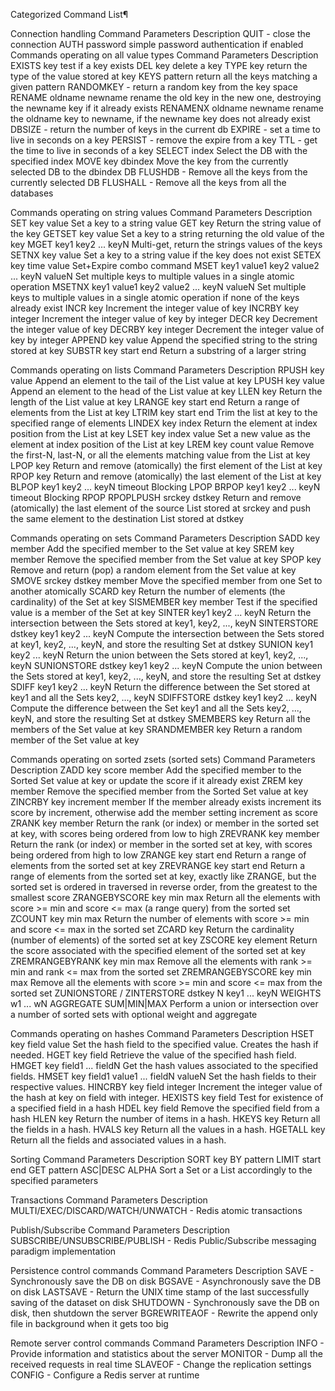 Categorized Command List¶

Connection handling
Command	Parameters	Description
QUIT	 -	 close the connection
AUTH	password	 simple password authentication if enabled
Commands operating on all value types
Command	Parameters	Description
EXISTS	key	 test if a key exists
DEL	key	 delete a key
TYPE	key	 return the type of the value stored at key
KEYS	pattern	 return all the keys matching a given pattern
RANDOMKEY	 -	 return a random key from the key space
RENAME	oldname newname	 rename the old key in the new one, destroying the newname key if it already exists
RENAMENX	oldname newname	 rename the oldname key to newname, if the newname key does not already exist
DBSIZE	 -	 return the number of keys in the current db
EXPIRE	 -	 set a time to live in seconds on a key
PERSIST	 -	 remove the expire from a key
TTL	 -	 get the time to live in seconds of a key
SELECT	index	 Select the DB with the specified index
MOVE	key dbindex	 Move the key from the currently selected DB to the dbindex DB
FLUSHDB	 -	 Remove all the keys from the currently selected DB
FLUSHALL	 -	 Remove all the keys from all the databases

Commands operating on string values
Command	Parameters	Description
SET	key value	 Set a key to a string value
GET	key	 Return the string value of the key
GETSET	key value	 Set a key to a string returning the old value of the key
MGET	key1 key2 ... keyN	 Multi-get, return the strings values of the keys
SETNX	key value	 Set a key to a string value if the key does not exist
SETEX	key time value	 Set+Expire combo command
MSET	key1 value1 key2 value2 ... keyN valueN	 Set multiple keys to multiple values in a single atomic operation
MSETNX	key1 value1 key2 value2 ... keyN valueN	 Set multiple keys to multiple values in a single atomic operation if none of the keys already exist
INCR	key	 Increment the integer value of key
INCRBY	key integer	 Increment the integer value of key by integer
DECR	key	 Decrement the integer value of key
DECRBY	key integer	 Decrement the integer value of key by integer
APPEND	key value	 Append the specified string to the string stored at key
SUBSTR	key start end	 Return a substring of a larger string

Commands operating on lists
Command	Parameters	Description
RPUSH	key value	 Append an element to the tail of the List value at key
LPUSH	key value	 Append an element to the head of the List value at key
LLEN	key	 Return the length of the List value at key
LRANGE	key start end	 Return a range of elements from the List at key
LTRIM	key start end	 Trim the list at key to the specified range of elements
LINDEX	key index	 Return the element at index position from the List at key
LSET	key index value	 Set a new value as the element at index position of the List at key
LREM	key count value	 Remove the first-N, last-N, or all the elements matching value from the List at key
LPOP	key	 Return and remove (atomically) the first element of the List at key
RPOP	key	 Return and remove (atomically) the last element of the List at key
BLPOP	key1 key2 ... keyN timeout	 Blocking LPOP
BRPOP	key1 key2 ... keyN timeout	 Blocking RPOP
RPOPLPUSH	srckey dstkey	 Return and remove (atomically) the last element of the source List stored at srckey and push the same element to the destination List stored at dstkey

Commands operating on sets
Command	Parameters	Description
SADD	key member	 Add the specified member to the Set value at key
SREM	key member	 Remove the specified member from the Set value at key
SPOP	key	 Remove and return (pop) a random element from the Set value at key
SMOVE	srckey dstkey member	 Move the specified member from one Set to another atomically
SCARD	key	 Return the number of elements (the cardinality) of the Set at key
SISMEMBER	key member	 Test if the specified value is a member of the Set at key
SINTER	key1 key2 ... keyN	 Return the intersection between the Sets stored at key1, key2, ..., keyN
SINTERSTORE	dstkey key1 key2 ... keyN	 Compute the intersection between the Sets stored at key1, key2, ..., keyN, and store the resulting Set at dstkey
SUNION	key1 key2 ... keyN	 Return the union between the Sets stored at key1, key2, ..., keyN
SUNIONSTORE	dstkey key1 key2 ... keyN	 Compute the union between the Sets stored at key1, key2, ..., keyN, and store the resulting Set at dstkey
SDIFF	key1 key2 ... keyN	 Return the difference between the Set stored at key1 and all the Sets key2, ..., keyN
SDIFFSTORE	dstkey key1 key2 ... keyN	 Compute the difference between the Set key1 and all the Sets key2, ..., keyN, and store the resulting Set at dstkey
SMEMBERS	key	 Return all the members of the Set value at key
SRANDMEMBER	key	 Return a random member of the Set value at key

Commands operating on sorted zsets (sorted sets)
Command	Parameters	Description
ZADD	key score member	 Add the specified member to the Sorted Set value at key or update the score if it already exist
ZREM	key member	 Remove the specified member from the Sorted Set value at key
ZINCRBY	key increment member	 If the member already exists increment its score by increment, otherwise add the member setting increment as score
ZRANK	key member	 Return the rank (or index) or member in the sorted set at key, with scores being ordered from low to high
ZREVRANK	key member	 Return the rank (or index) or member in the sorted set at key, with scores being ordered from high to low
ZRANGE	key start end	 Return a range of elements from the sorted set at key
ZREVRANGE	key start end	 Return a range of elements from the sorted set at key, exactly like ZRANGE, but the sorted set is ordered in traversed in reverse order, from the greatest to the smallest score
ZRANGEBYSCORE	key min max	 Return all the elements with score >= min and score <= max (a range query) from the sorted set
ZCOUNT	key min max	 Return the number of elements with score >= min and score <= max in the sorted set
ZCARD	key	 Return the cardinality (number of elements) of the sorted set at key
ZSCORE	key element	 Return the score associated with the specified element of the sorted set at key
ZREMRANGEBYRANK	key min max	 Remove all the elements with rank >= min and rank <= max from the sorted set
ZREMRANGEBYSCORE	key min max	 Remove all the elements with score >= min and score <= max from the sorted set
ZUNIONSTORE / ZINTERSTORE	dstkey N key1 ... keyN WEIGHTS w1 ... wN AGGREGATE SUM|MIN|MAX	 Perform a union or intersection over a number of sorted sets with optional weight and aggregate

Commands operating on hashes
Command	Parameters	Description
HSET	key field value	 Set the hash field to the specified value. Creates the hash if needed.
HGET	key field	 Retrieve the value of the specified hash field.
HMGET	key field1 ... fieldN	 Get the hash values associated to the specified fields.
HMSET	key field1 value1 ... fieldN valueN	 Set the hash fields to their respective values.
HINCRBY	key field integer	 Increment the integer value of the hash at key on field with integer.
HEXISTS	key field	 Test for existence of a specified field in a hash
HDEL	key field	 Remove the specified field from a hash
HLEN	key	 Return the number of items in a hash.
HKEYS	key	 Return all the fields in a hash.
HVALS	key	 Return all the values in a hash.
HGETALL	key	 Return all the fields and associated values in a hash.

Sorting
Command	Parameters	Description
SORT	key BY pattern LIMIT start end GET pattern ASC|DESC ALPHA	 Sort a Set or a List accordingly to the specified parameters

Transactions
Command	Parameters	Description
MULTI/EXEC/DISCARD/WATCH/UNWATCH	 -	 Redis atomic transactions

Publish/Subscribe
Command	Parameters	Description
SUBSCRIBE/UNSUBSCRIBE/PUBLISH	 -	 Redis Public/Subscribe messaging paradigm implementation

Persistence control commands
Command	Parameters	Description
SAVE	 -	 Synchronously save the DB on disk
BGSAVE	 -	 Asynchronously save the DB on disk
LASTSAVE	 -	 Return the UNIX time stamp of the last successfully saving of the dataset on disk
SHUTDOWN	 -	 Synchronously save the DB on disk, then shutdown the server
BGREWRITEAOF	 -	 Rewrite the append only file in background when it gets too big

Remote server control commands
Command	Parameters	Description
INFO	 -	 Provide information and statistics about the server
MONITOR	 -	 Dump all the received requests in real time
SLAVEOF	 -	 Change the replication settings
CONFIG	 -	 Configure a Redis server at runtime
